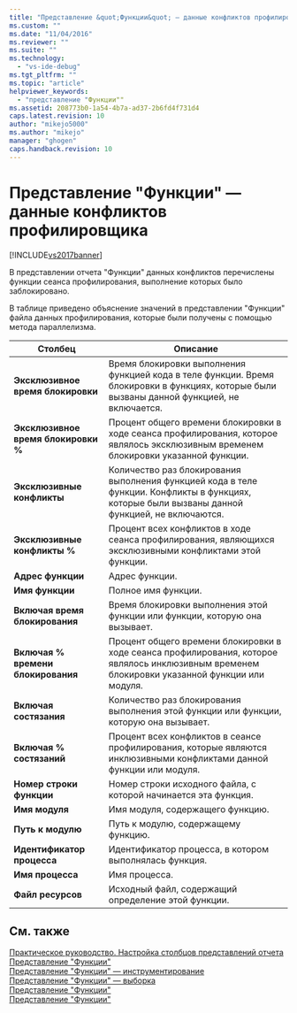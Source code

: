 ```yaml
---
title: "Представление &quot;Функции&quot; — данные конфликтов профилировщика | Microsoft Docs"
ms.custom: ""
ms.date: "11/04/2016"
ms.reviewer: ""
ms.suite: ""
ms.technology: 
  - "vs-ide-debug"
ms.tgt_pltfrm: ""
ms.topic: "article"
helpviewer_keywords: 
  - "представление "Функции""
ms.assetid: 208773b0-1a54-4b7a-ad37-2b6fd4f731d4
caps.latest.revision: 10
author: "mikejo5000"
ms.author: "mikejo"
manager: "ghogen"
caps.handback.revision: 10
---
```

# Представление &quot;Функции&quot; — данные конфликтов профилировщика
[!INCLUDE[vs2017banner](../code-quality/includes/vs2017banner.md)]

В представлении отчета "Функции" данных конфликтов перечислены функции сеанса профилирования, выполнение которых было заблокировано.  
  
 В таблице приведено объяснение значений в представлении "Функции" файла данных профилирования, которые были получены с помощью метода параллелизма.  
  
|Столбец|Описание|  
|-------------|--------------|  
|**Эксклюзивное время блокировки**|Время блокировки выполнения функцией кода в теле функции.  Время блокировки в функциях, которые были вызваны данной функцией, не включается.|  
|**Эксклюзивное время блокировки %**|Процент общего времени блокировки в ходе сеанса профилирования, которое являлось эксклюзивным временем блокировки указанной функции.|  
|**Эксклюзивные конфликты**|Количество раз блокирования выполнения функцией кода в теле функции.  Конфликты в функциях, которые были вызваны данной функцией, не включаются.|  
|**Эксклюзивные конфликты %**|Процент всех конфликтов в ходе сеанса профилирования, являющихся эксклюзивными конфликтами этой функции.|  
|**Адрес функции**|Адрес функции.|  
|**Имя функции**|Полное имя функции.|  
|**Включая время блокирования**|Время блокировки выполнения этой функции или функции, которую она вызывает.|  
|**Включая % времени блокирования**|Процент общего времени блокировки в ходе сеанса профилирования, которое являлось инклюзивным временем блокировки указанной функции или модуля.|  
|**Включая состязания**|Количество раз блокирования выполнения этой функции или функции, которую она вызывает.|  
|**Включая % состязаний**|Процент всех конфликтов в сеансе профилирования, которые являются инклюзивными конфликтами данной функции или модуля.|  
|**Номер строки функции**|Номер строки исходного файла, с которой начинается эта функция.|  
|**Имя модуля**|Имя модуля, содержащего функцию.|  
|**Путь к модулю**|Путь к модулю, содержащему функцию.|  
|**Идентификатор процесса**|Идентификатор процесса, в котором выполнялась функция.|  
|**Имя процесса**|Имя процесса.|  
|**Файл ресурсов**|Исходный файл, содержащий определение этой функции.|  
  
## См. также  
 [Практическое руководство. Настройка столбцов представлений отчета](../profiling/how-to-customize-report-view-columns.md)   
 [Представление "Функции"](../profiling/functions-view.md)   
 [Представление "Функции" — инструментирование](../profiling/functions-view-dotnet-memory-instrumentation-data.md)   
 [Представление "Функции" — выборка](../profiling/functions-view-dotnet-memory-sampling-data.md)   
 [Представление "Функции"](../profiling/functions-view-instrumentation-data.md)   
 [Представление "Функции"](../profiling/functions-view-sampling-data.md)